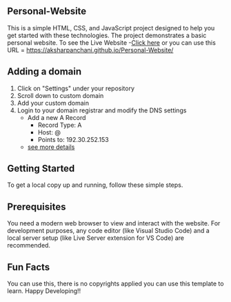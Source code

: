 ## Personal-Website
This is a simple HTML, CSS, and JavaScript project designed to help you get started with these technologies. The project demonstrates a basic personal website.
To see the Live Website -[Click here](https://aksharpanchani.github.io/Personal-Website/) or you can use this URL = https://aksharpanchani.github.io/Personal-Website/

## Adding a domain
1. Click on "Settings" under your repository
2. Scroll down to custom domain
3. Add your custom domain
4. Login to your domain registrar and modify the DNS settings
	- Add a new A Record
		- Record Type: 	A
		- Host: 		@
		- Points to: 	192.30.252.153
	- [see more details](http://stackoverflow.com/questions/23375422/how-to-setup-github-pages-to-redirect-dns-requests-from-subdomain-e-g-www-to/23375423#23375423)

## Getting Started
To get a local copy up and running, follow these simple steps.

## Prerequisites
You need a modern web browser to view and interact with the website. For development purposes, any code editor (like Visual Studio Code) and a local server setup (like Live Server extension for VS Code) are recommended.

## Fun Facts
You can use this, there is no copyrights applied you can use this template to learn. 
Happy Developing!!
